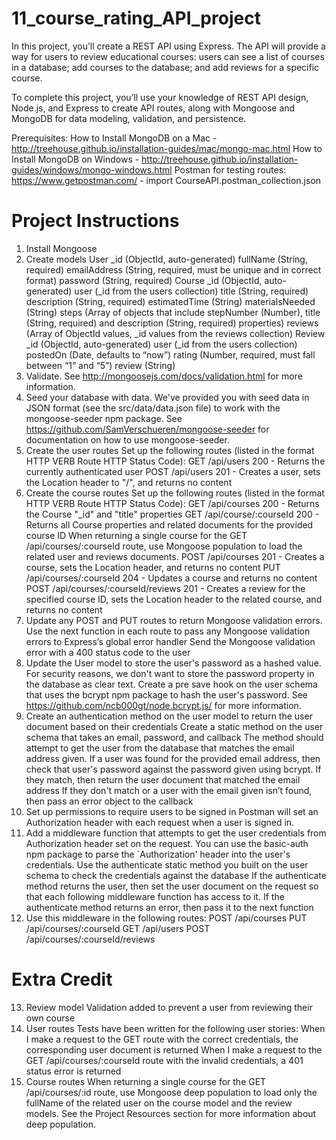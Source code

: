 # 11_course_rating_API_project

In this project, you’ll create a REST API using Express. The API will provide a way for users to review educational courses: users can see a list of courses in a database; add courses to the database; and add reviews for a specific course.

To complete this project, you’ll use your knowledge of REST API design, Node.js, and Express to create API routes, along with Mongoose and MongoDB for data modeling, validation, and persistence.

Prerequisites:
How to Install MongoDB on a Mac - http://treehouse.github.io/installation-guides/mac/mongo-mac.html
How to Install MongoDB on Windows - http://treehouse.github.io/installation-guides/windows/mongo-windows.html
Postman for testing routes: https://www.getpostman.com/ - import CourseAPI.postman_collection.json

# Project Instructions

1. Install Mongoose
2. Create models
  User
    _id (ObjectId, auto-generated)
    fullName (String, required)
    emailAddress (String, required, must be unique and in correct format)
    password (String, required)
  Course
    _id (ObjectId, auto-generated)
    user (_id from the users collection)
    title (String, required)
    description (String, required)
    estimatedTime (String)
    materialsNeeded (String)
    steps (Array of objects that include stepNumber (Number), title (String, required) and description (String, required) properties)
    reviews (Array of ObjectId values, _id values from the reviews collection)
  Review
    _id (ObjectId, auto-generated)
    user (_id from the users collection)
    postedOn (Date, defaults to “now”)
    rating (Number, required, must fall between “1” and “5”)
    review (String)
3. Validate. See http://mongoosejs.com/docs/validation.html for more information.
4. Seed your database with data.
  We've provided you with seed data in JSON format (see the src/data/data.json file) to work with the mongoose-seeder npm package.
  See https://github.com/SamVerschueren/mongoose-seeder for documentation on how to use mongoose-seeder.
5. Create the user routes
  Set up the following routes (listed in the format HTTP VERB Route HTTP Status Code):
    GET /api/users 200 - Returns the currently authenticated user
    POST /api/users 201 - Creates a user, sets the Location header to "/", and returns no content
6. Create the course routes
  Set up the following routes (listed in the format HTTP VERB Route HTTP Status Code):
    GET /api/courses 200 - Returns the Course "_id" and "title" properties
    GET /api/course/:courseId 200 - Returns all Course properties and related documents for the provided course ID
  When returning a single course for the GET /api/courses/:courseId route, use Mongoose population to load the related user and reviews   documents.
    POST /api/courses 201 - Creates a course, sets the Location header, and returns no content
    PUT /api/courses/:courseId 204 - Updates a course and returns no content
    POST /api/courses/:courseId/reviews 201 - Creates a review for the specified course ID, sets the Location header to the related         course, and returns no content
7. Update any POST and PUT routes to return Mongoose validation errors.
    Use the next function in each route to pass any Mongoose validation errors to Express’s global error handler
    Send the Mongoose validation error with a 400 status code to the user
8. Update the User model to store the user's password as a hashed value.
  For security reasons, we don't want to store the password property in the database as clear text.
  Create a pre save hook on the user schema that uses the bcrypt npm package to hash the user's password.
  See https://github.com/ncb000gt/node.bcrypt.js/ for more information.
9. Create an authentication method on the user model to return the user document based on their credentials
    Create a static method on the user schema that takes an email, password, and callback
    The method should attempt to get the user from the database that matches the email address given.
    If a user was found for the provided email address, then check that user's password against the password given using bcrypt.
    If they match, then return the user document that matched the email address
    If they don't match or a user with the email given isn’t found, then pass an error object to the callback
10. Set up permissions to require users to be signed in
    Postman will set an Authorization header with each request when a user is signed in.
11. Add a middleware function that attempts to get the user credentials from Authorization header set on the request.
    You can use the basic-auth npm package to parse the `Authorization' header into the user's credentials.
    Use the authenticate static method you built on the user schema to check the credentials against the database
    If the authenticate method returns the user, then set the user document on the request so that each following middleware function       has access to it.
    If the authenticate method returns an error, then pass it to the next function
12. Use this middleware in the following routes:
  POST /api/courses
  PUT /api/courses/:courseId
  GET /api/users
  POST /api/courses/:courseId/reviews

# Extra Credit

13. Review model
  Validation added to prevent a user from reviewing their own course
14. User routes
  Tests have been written for the following user stories:
  When I make a request to the GET route with the correct credentials, the corresponding user document is returned
  When I make a request to the GET /api/courses/:courseId route with the invalid credentials, a 401 status error is returned
15. Course routes
  When returning a single course for the GET /api/courses/:id route, use Mongoose deep population to load only the fullName of the related user on the course model and the review models. See the Project Resources section for more information about deep population.
